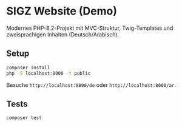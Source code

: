 # SIGZ Website (Demo)

Modernes PHP-8.2-Projekt mit MVC-Struktur, Twig-Templates und zweisprachigen Inhalten (Deutsch/Arabisch).

## Setup

```bash
composer install
php -S localhost:8000 -t public
```

Besuche `http://localhost:8000/de` oder `http://localhost:8000/ar`.

## Tests

```bash
composer test
```
